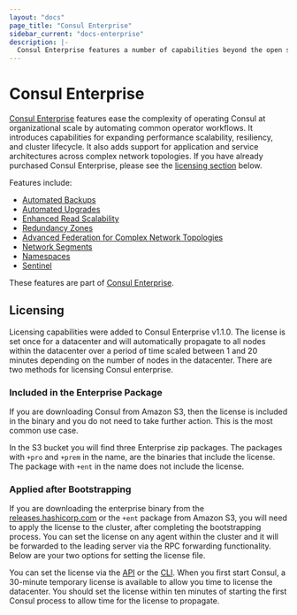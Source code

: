 ```yaml
---
layout: "docs"
page_title: "Consul Enterprise"
sidebar_current: "docs-enterprise"
description: |-
  Consul Enterprise features a number of capabilities beyond the open source offering that may be beneficial in certain workflows.
---
```


# Consul Enterprise

[Consul Enterprise](https://www.hashicorp.com/consul.html) features ease the complexity of operating Consul at 
organizational scale by automating common operator workflows. It introduces capabilities for expanding 
performance scalability, resiliency, and cluster lifecycle. It also adds support for application and service 
architectures across complex network topologies. If you have already purchased Consul Enterprise, please 
see the [licensing section](#licensing) below.

Features include:

- [Automated Backups](/docs/enterprise/backups/index.html)
- [Automated Upgrades](/docs/enterprise/upgrades/index.html)
- [Enhanced Read Scalability](/docs/enterprise/read-scale/index.html)
- [Redundancy Zones](/docs/enterprise/redundancy/index.html)
- [Advanced Federation for Complex Network Topologies](/docs/enterprise/federation/index.html)
- [Network Segments](/docs/enterprise/network-segments/index.html)
- [Namespaces](/docs/enterprise/namespaces/index.html)
- [Sentinel](/docs/enterprise/sentinel/index.html)

These features are part of [Consul
Enterprise](https://www.hashicorp.com/consul.html).

## Licensing

Licensing capabilities were added to Consul Enterprise v1.1.0. The license is set
once for a datacenter and will automatically propagate to all nodes within the
datacenter over a period of time scaled between 1 and 20 minutes depending on the
number of nodes in the datacenter. There are two methods for licensing Consul
enterprise.

### Included in the Enterprise Package

If you are downloading Consul from Amazon S3, then the license is included
in the binary and you do not need to take further action. This is the 
most common use case.

In the S3 bucket you will find three Enterprise zip packages. The packages with `+pro` and
`+prem` in the name, are the binaries that include the license. The package
with `+ent` in the name does not include the license.

### Applied after Bootstrapping

If you are downloading the enterprise binary from the [releases.hashicorp.com](https://releases.hashicorp.com/consul/) or the `+ent` package from Amazon S3, you will need to apply
the license to the cluster, after completing the bootstrapping process. 
You can set the license on any agent within the cluster and it will be 
forwarded to the leading server via the RPC forwarding functionality. 
Below are your two options for setting the license file. 

You can set the license via the 
[API](/api/operator/license.html) or the [CLI](/docs/commands/license.html). When
you first start Consul, a 30-minute temporary license is available to allow you
time to license the datacenter. You should set the license within ten minutes of
starting the first Consul process to allow time for the license to propagate.

